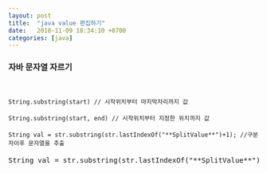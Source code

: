```yaml
---
layout: post
title:  "java value 편집하기"
date:   2018-11-09 18:34:10 +0700
categories: [java]
---
```

### 자바 문자열 자르기   
  
   
    
    
<pre>  

<code>String.substring(start) // 시작위치부터 마지막자리까지 값  </code>

<code>String.substring(start, end) // 시작위치부터 지정한 위치까지 값  </code>

<code>String val = str.substring(str.lastIndexOf("**SplitValue**")+1); //구분자이후 문자열을 추출  </code>

String val = str.substring(str.lastIndexOf("**SplitValue**")+1); //구분자이후 문자열을 추출  
</pre>

### 
